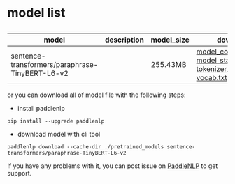 #  model list

##  

| model  | description | model_size  | download         |
| --- | --- | --- | --- |
|sentence-transformers/paraphrase-TinyBERT-L6-v2|  | 255.43MB | [model_config.json](https://bj.bcebos.com/paddlenlp/models/community/sentence-transformers/paraphrase-TinyBERT-L6-v2/model_config.json)<br>[model_state.pdparams](https://bj.bcebos.com/paddlenlp/models/community/sentence-transformers/paraphrase-TinyBERT-L6-v2/model_state.pdparams)<br>[tokenizer_config.json](https://bj.bcebos.com/paddlenlp/models/community/sentence-transformers/paraphrase-TinyBERT-L6-v2/tokenizer_config.json)<br>[vocab.txt](https://bj.bcebos.com/paddlenlp/models/community/sentence-transformers/paraphrase-TinyBERT-L6-v2/vocab.txt) |

or you can download all of model file with the following steps:

* install paddlenlp

```shell
pip install --upgrade paddlenlp
```

* download model with cli tool

```shell
paddlenlp download --cache-dir ./pretrained_models sentence-transformers/paraphrase-TinyBERT-L6-v2
```

If you have any problems with it, you can post issue on [PaddleNLP](https://github.com/PaddlePaddle/PaddleNLP) to get support.

